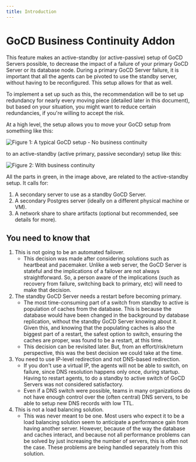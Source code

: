 ```yaml
---
title: Introduction
---
```


# GoCD Business Continuity Addon

This feature makes an active-standby (or active-passive) setup of GoCD Servers possible, to decrease the impact of a failure of your primary GoCD Server or its database node. During a primary GoCD Server failure, it is important that all the agents can be pivoted to use the standby server, without having to be reconfigured. This setup allows for that as well.

To implement a set up such as this, the recommendation will be to set up redundancy for nearly every moving piece (detailed later in this document), but based on your situation, you might want to reduce certain redundancies, if you're willing to accept the risk.

At a high level, the setup allows you to move your GoCD setup from something like this:

<a name='fig-1'></a>

![Figure 1: A typical GoCD setup - No business continuity](/images/advanced_usage/business-continuity/without_bc.png "Without business continuity")

to an active-standby (active primary, passive secondary) setup like this:

![Figure 2: With business continuity](/images/advanced_usage/business-continuity/with_bc.jpg "With business continuity")

All the parts in green, in the image above, are related to the active-standby setup. It calls for:

1. A secondary server to use as a standby GoCD Server.
2. A secondary Postgres server (ideally on a different physical machine or VM).
3. A network share to share artifacts (optional but recommended, see details for more).

## You need to know that

1. This is not going to be an automated failover.
    * This decision was made after considering solutions such as heartbeat and pacemaker. Unlike a web server, the GoCD Server is stateful and the implications of a failover are not always straightforward. So, a person aware of the implications (such as recovery from failure, switching back to primary, etc) will need to make that decision.
2. The standby GoCD Server needs a restart before becoming primary.
    * The most time-consuming part of a switch from standby to active is population of caches from the database. This is because the database would have been changed in the background by database replication, without the standby GoCD Server knowing about it. Given this, and knowing that the populating caches is also the biggest part of a restart, the safest option to switch, ensuring the caches are proper, was found to be a restart, at this time.
    * This decision can be revisited later. But, from an effort/risk/return perspective, this was the best decision we could take at the time.
3. You need to use IP-level redirection and not DNS-based redirection.
    * If you don't use a virtual IP, the agents will not be able to switch, on failure, since DNS resolution happens only once, during startup. Having to restart agents, to do a standby to active switch of GoCD Servers was not considered satisfactory.
    * Even if a DNS switch were possible, teams in many organizations do not have enough control over the (often central) DNS servers, to be able to setup new DNS records with low TTL.
4. This is not a load balancing solution.
    * This was never meant to be one. Most users who expect it to be a load balancing solution seem to anticipate a performance gain from having another server. However, because of the way the database and caches interact, and because not all performance problems can be solved by just increasing the number of servers, this is often not the case. These problems are being handled separately from this solution.
